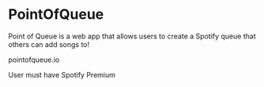 # PointOfQueue
Point of Queue is a web app that allows users to create a Spotify queue that others
can add songs to!

pointofqueue.io

User must have Spotify Premium
